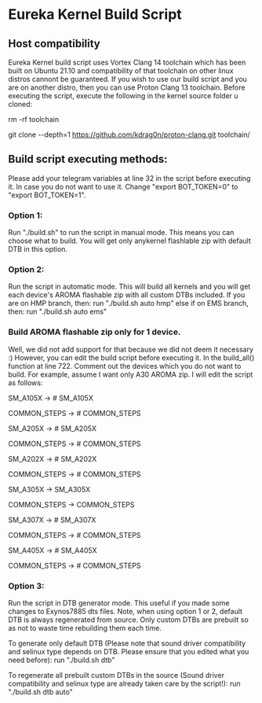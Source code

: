# Eureka Kernel Build Script

## Host compatibility

Eureka Kernel build script uses Vortex Clang 14 toolchain which has been built on Ubuntu 21.10 and compatibility of that toolchain on other linux distros cannont be guaranteed. 
If you wish to use our build script and you are on another distro, then you can use Proton Clang 13 toolchain. Before executing the script, execute the following in the kernel source folder u cloned:

rm -rf toolchain

git clone --depth=1 https://github.com/kdrag0n/proton-clang.git toolchain/

## Build script executing methods:
Please add your telegram variables at line 32 in the script before executing it. In case you do not want to use it. Change "export BOT_TOKEN=0" to "export BOT_TOKEN=1".

### Option 1:
Run "./build.sh" to run the script in manual mode. This means you can choose what to build. You will get only anykernel flashlable zip with default DTB in this option.

### Option 2:
Run the script in automatic mode. This will build all kernels and you will get each device's AROMA flashable zip with all custom DTBs included.
If you are on HMP branch, then:
run "./build.sh auto hmp"
else if on EMS branch, then:
run "./build.sh auto ems"

### Build AROMA flashable zip only for 1 device.
Well, we did not add support for that because we did not deem it necessary :)
However, you can edit the build script before executing it. In the build_all() function at line 722. Comment out the devices which you do not want to build.
For example, assume I want only A30 AROMA zip. I will edit the script as follows:

SM_A105X         -> # SM_A105X

COMMON_STEPS     -> # COMMON_STEPS

SM_A205X         -> # SM_A205X

COMMON_STEPS     -> # COMMON_STEPS

SM_A202X         -> # SM_A202X

COMMON_STEPS     -> # COMMON_STEPS

SM_A305X         -> SM_A305X

COMMON_STEPS     -> COMMON_STEPS

SM_A307X         -> # SM_A307X

COMMON_STEPS     -> # COMMON_STEPS

SM_A405X         -> # SM_A405X

COMMON_STEPS     -> # COMMON_STEPS

### Option 3:
Run the script in DTB generator mode. This useful if you made some changes to Exynos7885 dts files. Note, when using option 1 or 2, default DTB is always regenerated from source. Only custom DTBs are prebuilt so as not to waste time rebuilding them each time.

To generate only default DTB (Please note that sound driver compatibility and selinux type depends on DTB. Please ensure that you edited what you need before):
run "./build.sh dtb"

To regenerate all prebuilt custom DTBs in the source (Sound driver compatibility and selinux type are already taken care by the script!):
run "./build.sh dtb auto"
